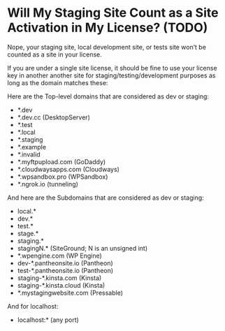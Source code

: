 # Will My Staging Site Count as a Site Activation in My License? \(TODO\)

Nope, your staging site, local development site, or tests site won’t be counted as a site in your license.

If you are under a single site license, it should be fine to use your license key in another another site for staging/testing/development purposes as long as the domain matches these:

Here are the Top-level domains that are considered as dev or staging:

* \*.dev
* \*.dev.cc \(DesktopServer\)
* \*.test
* \*.local
* \*.staging
* \*.example
* \*.invalid
* \*.myftpupload.com \(GoDaddy\)
* \*.cloudwaysapps.com \(Cloudways\)
* \*.wpsandbox.pro \(WPSandbox\)
* \*.ngrok.io \(tunneling\)

And here are the Subdomains that are considered as dev or staging:

* local.\*
* dev.\*
* test.\*
* stage.\*
* staging.\*
* stagingN.\* \(SiteGround; N is an unsigned int\)
* \*.wpengine.com \(WP Engine\)
* dev-\*.pantheonsite.io \(Pantheon\)
* test-\*.pantheonsite.io \(Pantheon\)
* staging-\*.kinsta.com \(Kinsta\)
* staging-\*.kinsta.cloud \(Kinsta\)
* \*.mystagingwebsite.com \(Pressable\)

And for localhost:

* localhost:\* \(any port\)

